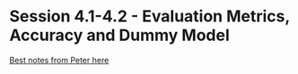 # Session 4.1-4.2 - Evaluation Metrics, Accuracy and Dummy Model

[Best notes from Peter here](https://knowmledge.com/2023/09/20/ml-zoomcamp-2023-machine-learning-for-regression-part-5/)